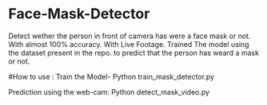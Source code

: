 # Face-Mask-Detector
Detect wether the person in front of camera has were a face mask or not. With almost 100% accuracy. With Live Footage.
Trained The model using the dataset present in the repo. to predict that the person has weard a mask or not.

#How to use :
Train the Model-
Python train_mask_detector.py

Prediction using the web-cam:
Python detect_mask_video.py
